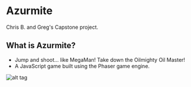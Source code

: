 # Azurmite
Chris B. and Greg's Capstone project.

## What is Azurmite?
- Jump and shoot... like MegaMan! Take down the Oilmighty Oil Master!
- A JavaScript game built using the Phaser game engine. 

![alt tag](https://raw.githubusercontent.com/aedwardsxula/Form-Fantasy/master/burnup-chart/Azurmite%20Burn%20Up%20Chart.png)
